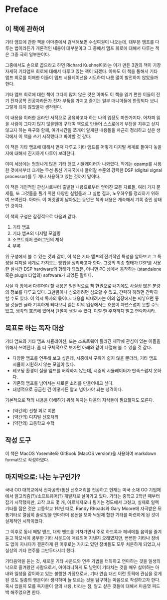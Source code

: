 # Preface

## 이 책에 관하여

기타 앰프에 관한 책을 아마존에서 검색해보면 수십여권이 나오는데, 대부분 앰프를 다루는 법이라든가 개론적인 내용이 대부분이고 그 중에서 앰프 회로에 대해서 다루는 책은 그중 극히 일부분이다.

그중에서도 손으로 꼽으라고 하면 Richard Kuehnel이라는 이가 만든 3권의 책이 가장 자세히 기타앰프 회로에 대해서 다루고 있는 책이 되겠다. 아마도 이 책을 통해서 기타 앰프 회로를 이해한 이들이 앰프 시뮬레이션을 시도하여 나름 많이 발전하지 않았을까 한다.

기타 앰프 회로에 대한 책이 그다지 많지 않은 것은 아마도 이 책을 읽기 편한 이들이 전기 전자공학 전공자라든가 전자 부품을 가지고 즐기는 일부 매니아들에 한정되다 보니 그렇게 되지 않았을까 생각된다.

이 내용을 이러한 온라인 서적으로 공유하고자 하는 나의 입장도 마찬가지다. 어차피 읽을 사람이 그다지 많지 않을텐데 구태여 책으로 만들어 스스로에게 부담을 지우고 싶지 않고자 하는 욕구와 함께, 여가시간을 쪼개어 알게된 내용들을 차근히 정리하고 싶은 생각에서 이 책을 쓰기 시작했다고 봐야할 것 같다.

이 책은 기타 앰프에 대해서 먼저 다루고 기타 앰프를 어떻게 디지털 세계로 들여다 놓을지에 대해서 진지하게 다루어 보려한다.

이미 세상에는 엄청나게 많은 기타 앰프 시뮬레이터가 나와있다. 작게는 opamp를 사용한 것에서부터 크게는 무선 통신 기지국에나 들어갈 수준의 강력한 DSP (digital signal processor)를 두 개나 사용하고 있는 것까지 말이다.

이 책은 개인적인 관심사로부터 출발한 내용으로부터 얻어진 모든 자료들, 여러 가지 문제들, 또 그것들을 풀기 위한 다양한 실험들과 그 실험 결과, 노우하우를 정리하기 위하여 쓰여진다. 아마도 이 머릿말이 남아있는 동안은 책의 내용은 계속해서 기록 중인 상태인 것이다.

이 책의 구성은 잠정적으로 다음과 같다.

1. 기타 앰프
2. 기타 앰프의 디지털 모델링
3. 소프트웨어 플러그인의 제작
4. 부록

위 구성에서 볼 수 있는 것과 같이, 이 책은 기타 앰프의 전기적인 특성을 알아보고 그 특성을 디지털 세계로 가져오는 방법을 정리하고자 한다. 그것의 최종 형태가 DSP를 사용한 실시간 DSP hardware의 형태가 되었든, 아니면 PC 상에서 동작하는 (standalone 혹은 plugin 타입의) software가 되었든 말이다.

사실 각 장에서 다루어야 할 내용은 일반적으로 책 한권으로 내기에도 사실상 많은 분량의 정보를 다루고 있다. 그만큼이나 심오하려면 심오할 수 있고, 간략히 하려면 간략히 할 수도 있다. 이 역시 독자의 몫이다. 내용을 써내려가는 이의 입장에서는 써넣으면 좋을 것들만 골라 기록하게 되다보니 읽는 이의 입장에서는 흐름이 자연스럽지 못할 수도 있고, 생각의 흐름에 있어서 단절이 생길 수 있다. 이럴 땐 주저하지 말고 연락하시라.

## 목표로 하는 독자 대상

기타 앰프와 기타 앰프 시뮬레이션, 또는 소프트웨어 플러긴 제작에 관심이 있는 이들을 위해서 쓰여진다. 좀 더 구체적으로 보자면 아래와 같이 나열해 볼 수 있을 것 같다.

* 다양한 앰프를 연주해 보고 싶은데, 시중에서 구하기 쉽지 않을 뿐더러, 기타 앰프 시뮬이 지원하지 않는 모델이 있다.
* 레코딩 환경이 실물 앰프를 허락하지 않는데, 시중의 시뮬레이터가 만족스럽지 못하다.
* 기존의 앰프를 넘어서는 새로운 소리를 만들어내고 싶다.
* 태생적으로 궁금한 건 어떻게든 알고 넘어가야 되는 성격이다.

기본적으로 책의 내용을 이해하기 위해 독자는 다음의 지식들이 필요할지도 모른다.

* (약간의) 선형 회로 이론
* (약간의) 디지털 신호처리
* (약간의) 고등학교 수학

## 작성 도구

이 책은 MacOS Yosemite와 GitBook (MacOS version)을 사용하여 markdown format으로 작성하였다.

## 마지막으로: 나는 누구인가?

국내 OO 대학교에서 전자공학/통신 신호처리를 전공하고 현재는 미국 소재 OO 기업체에서 알고리즘(?)/소프트웨어(?) 개발자로 살아가고 있다. 기타는 중학교 2학년 때부터 잡기 시작했지만, 고작 코드 몇 개, 아르페지오나 튕기는 정도에서 그쳤고, 실제로 일렉기타를 잡은 것은 고등학교 1학년 때로, Randy Rhoads와 Gary Moore에 자극받은 뒤 통기타로 열심히 솔로잉을 연마하며 용돈을 모아 낙원제 합판 기타를 마련하게 된 것이 실제적인 시작이었다.

그 이후로 동네 메탈 밴드, 대학 밴드를 거쳐가면서 주로 하드록과 헤비메틀 음악을 즐겨듣고 하모닉이 풍부한 기타 사운드에 매료되어 지낸지 오래였지만, 변변한 기타나 장비도 없이 지내다가 결혼하게 된 이후로는 가지고 있던 장비들도 모두 처분하게 되었고,사실상의 기타 연주를 그만두다시피 했다.

기타음악을 듣는 것, 새로운 기타 사운드와 연주 기법을 터득하고 연마하는 것을 일생의 낙으로 즐겨왔던 사람으로서, 아이러니하게 도 남편이 기타치는 것을 매우 싫어하는 아내와 일생을 같이하고 있는 불행한 가장으로서, 기타 연습 대신 이런 토픽에 관심을 갖게 된 것도 일종의 행운이라 생각하며 늘 모르는 것을 탐구하는 마음으로 작성하고자 한다. 혹시 있을지 모를 독자들이 글의 내용, 바라는 점, 알고 싶은 것들에 대해서 마음껏 피드백 해주었으면 한다.




